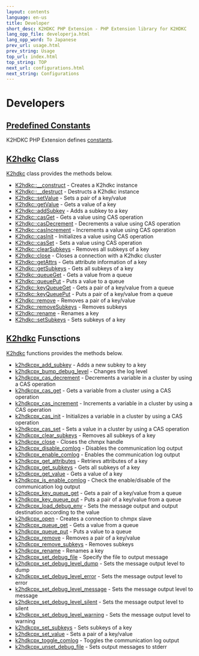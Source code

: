 ```yaml
---
layout: contents
language: en-us
title: Developer
short_desc: K2HDKC PHP Extension - PHP Extension library for K2HDKC
lang_opp_file: developerja.html
lang_opp_word: To Japanese
prev_url: usage.html
prev_string: Usage
top_url: index.html
top_string: TOP
next_url: configurations.html
next_string: Configurations
---
```


# Developers

## [Predefined Constants](constants.html)
K2HDKC PHP Extension defines [constants](constants.html).

## [K2hdkc](k2hdkc_class.html) Class
[K2hdkc](k2hdkc_class.html) class provides the methods below.

- [K2hdkc::__construct](k2hdkc_class_construct.html) - Creates a K2hdkc instance
- [K2hdkc::__destruct](k2hdkc_class_destruct.html) - Destructs a K2hdkc instance
- [K2hdkc::setValue](k2hdkc_class_setvalue.html) - Sets a pair of a key/value
- [K2hdkc::getValue](k2hdkc_class_getvalue.html) - Gets a value of a key
- [K2hdkc::addSubkey](k2hdkc_class_addsubkey.html) - Adds a subkey to a key
- [K2hdkc::casGet](k2hdkc_class_casget.html) - Gets a value using CAS operation
- [K2hdkc::casDecrement](k2hdkc_class_casdecrement.html) - Decrements a value using CAS operation
- [K2hdkc::casIncrement](k2hdkc_class_casincrement.html) - Increments a value using CAS operation
- [K2hdkc::casInit](k2hdkc_class_casinit.html) - Initializes a value using CAS operation
- [K2hdkc::casSet](k2hdkc_class_casset.html) - Sets a value using CAS operation
- [K2hdkc::clearSubkeys](k2hdkc_class_clearsubkeys.html) - Removes all subkeys of a key
- [K2hdkc::close](k2hdkc_class_close.html) - Closes a connection with a K2hdkc cluster
- [K2hdkc::getAttrs](k2hdkc_class_getattrs.html) - Gets attribute information of a key
- [K2hdkc::getSubkeys](k2hdkc_class_getsubkeys.html) - Gets all subkeys of a key
- [K2hdkc::queueGet](k2hdkc_class_queueget.html) - Gets a value from a queue
- [K2hdkc::queuePut](k2hdkc_class_queueput.html) - Puts a value to a queue
- [K2hdkc::keyQueueGet](k2hdkc_class_keyqueueget.html) - Gets a pair of a key/value from a queue
- [K2hdkc::keyQueuePut](k2hdkc_class_keyqueueput.html) - Puts a pair of a key/value from a queue
- [K2hdkc::remove](k2hdkc_class_remove.html) - Removes a pair of a key/value
- [K2hdkc::removeSubkeys](k2hdkc_class_removesubkeys.html) - Removes subkeys
- [K2hdkc::rename](k2hdkc_class_rename.html) - Renames a key
- [K2hdkc::setSubkeys](k2hdkc_class_setsubkeys.html) - Sets subkeys of a key


## [K2hdkc](k2hdkcpx.html) Funsctions
[K2hdkc](k2hdkcpx.html) functions provides the methods below.

- [k2hdkcpx_add_subkey](k2hdkcpx_add_subkey.html) - Adds a new subkey to a key
- [k2hdkcpx_bump_debug_level](k2hdkcpx_bump_debug_level.html) - Changes the log level
- [k2hdkcpx_cas_decrement](k2hdkcpx_cas_decrement.html) - Decrements a variable in a cluster by using a CAS operation
- [k2hdkcpx_cas_get](k2hdkcpx_cas_get.html) - Gets a variable from a cluster using a CAS operation
- [k2hdkcpx_cas_increment](k2hdkcpx_cas_increment.html) - Increments a variable in a cluster by using a CAS operation
- [k2hdkcpx_cas_init](k2hdkcpx_cas_init.html) - Initializes a variable in a cluster by using a CAS operation
- [k2hdkcpx_cas_set](k2hdkcpx_cas_set.html) - Sets a value in a cluster by using a CAS operation
- [k2hdkcpx_clear_subkeys](k2hdkcpx_clear_subkeys.html) - Removes all subkeys of a key
- [k2hdkcpx_close](k2hdkcpx_close.html) - Closes the chmpx handle
- [k2hdkcpx_disable_comlog](k2hdkcpx_disable_comlog.html) - Disables the communication log output
- [k2hdkcpx_enable_comlog](k2hdkcpx_enable_comlog.html) - Enables the communication log output
- [k2hdkcpx_get_attributes](k2hdkcpx_get_attributes.html) - Retrievs attributes of a key
- [k2hdkcpx_get_subkeys](k2hdkcpx_get_subkeys.html) - Gets all subkeys of a key
- [k2hdkcpx_get_value](k2hdkcpx_get_value.html) - Gets a value of a key
- [k2hdkcpx_is_enable_comlog](k2hdkcpx_is_enable_comlog.html) - Check the enable/disable of the communication log output
- [k2hdkcpx_key_queue_get](k2hdkcpx_key_queue_get.html) - Gets a pair of a key/value from a queue
- [k2hdkcpx_key_queue_put](k2hdkcpx_key_queue_put.html) - Puts a pair of a key/value from a queue
- [k2hdkcpx_load_debug_env](k2hdkcpx_load_debug_env.html) - Sets the message output and output destination according to the value
- [k2hdkcpx_open](k2hdkcpx_open.html) - Creates a connection to chmpx slave
- [k2hdkcpx_queue_get](k2hdkcpx_queue_get.html) - Gets a value from a queue
- [k2hdkcpx_queue_put](k2hdkcpx_queue_put.html) - Puts a value to a queue
- [k2hdkcpx_remove](k2hdkcpx_remove.html) - Removes a pair of a key/value
- [k2hdkcpx_remove_subkeys](k2hdkcpx_remove_subkeys.html) - Removes subkeys
- [k2hdkcpx_rename](k2hdkcpx_rename.html) - Renames a key
- [k2hdkcpx_set_debug_file](k2hdkcpx_set_debug_file.html) - Specify the file to output message
- [k2hdkcpx_set_debug_level_dump](k2hdkcpx_set_debug_level_dump.html) - Sets the message output level to dump
- [k2hdkcpx_set_debug_level_error](k2hdkcpx_set_debug_level_error.html) - Sets the message output level to error
- [k2hdkcpx_set_debug_level_message](k2hdkcpx_set_debug_level_message.html) - Sets the message output level to message
- [k2hdkcpx_set_debug_level_silent](k2hdkcpx_set_debug_level_silent.html) - Sets the message output level to silent
- [k2hdkcpx_set_debug_level_warning](k2hdkcpx_set_debug_level_warning.html) - Sets the message output level to warning
- [k2hdkcpx_set_subkeys](k2hdkcpx_set_subkeys.html) - Sets subkeys of a key
- [k2hdkcpx_set_value](k2hdkcpx_set_value.html) - Sets a pair of a key/value
- [k2hdkcpx_toggle_comlog](k2hdkcpx_toggle_comlog.html) - Toggles the communication log output
- [k2hdkcpx_unset_debug_file](k2hdkcpx_unset_debug_file.html) - Sets output messages to stderr

